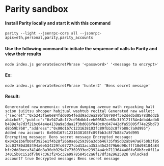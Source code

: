 # Parity sandbox

#### Install Parity locally and start it with this command 
`parity --light --jsonrpc-cors all --jsonrpc-apis=eth,personal,parity,parity_accounts`


#### Use the following command to initiate the sequence of calls to Parity and view their results
`node index.js generateSecretPhrase '<password>' '<message to encrypt>'`


#### Ex:
`node index.js generateSecretPhrase 'hunter2' 'Bens secret message'`

#### Result:
`Genererated new mnemonic: sternum dumping avenue math repacking halt scion jujitsu shopper habitual washtub recital
Generated new wallet: {"secret":"0xb243fae0e84fdd0054fedd9ad3ea29bfb07904f3e2ded5d8578d0dd2bab4cbd5","public":"0x947a8c1f2cd96dbb1ceb00502ce68c3f9121f34e4db4dadb8b489e7e7d3f21bc04e4e4139a9a5daa2f3bd686f040c0c047442dfa55005f74e25bd73d8b59b768","address":"0x00d167c1231638103fc89fbb3c8f7b88c7a9d995"}
Added new account: 0x00d167c1231638103fc89fbb3c8f7b88c7a9d995
Encrypting message: Bens secret message
Encrypted message: 0x042e1b6fb0af3925e1f4b28f2660ae6259395a3dbb46735f95d32ab947a6750b3f851dc03780d303494a6e534329fc67727cbd13aca353a45d2479b6d98cfff10d98104a84bfc2dd8beca34140d8a30eb929a7e7369333ed23924a4cb7113644a86fa58b3ce8f11a34015b0c151df7b07c363f245c32e99785845c2a6f17df3a29625828
Unlocked account? true
Decrypted message: Bens secret message`
